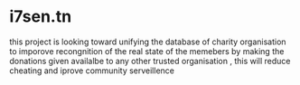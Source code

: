 # i7sen.tn
this project is looking toward unifying the database of charity organisation to imporove recongnition of the real state of the memebers by making the donations given availalbe to any other trusted organisation , this will reduce cheating and iprove community serveillence

